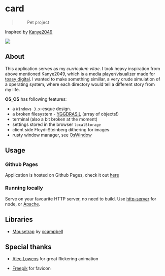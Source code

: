 # card

>‏
>‏
>‏
>‏
>‏
>‏
>‏
>‏
> Pet project

Inspired by [Kanye2049](https://kanye2049.com/) <br>

![](static/demo.gif)

## About

This application serves as my *curriculum vitae*. I took heavy inspiration from above mentioned Kanye2049, which is a media player/visualizer made for [toasy digital](https://toastydigital.com/). I wanted to make something simillar, a very crude simulation of a operating system, where each directory would tell a different story from my life.

**OS_OS** has following features:

- a `Windows 3.x`-esque design. 
- a broken filesystem - [YGGDRASIL](scripts/yggdrasil.js) (array of objects!)
- terminal (also a bit broken at the moment)
- settings stored in the browser `localStorage`
- client side Floyd–Steinberg dithering for images
- rusty window manager, see [OsWindow](scripts/classes/os_window.js)


## Usage

### Github Pages

Application is hosted on Github Pages, check it out [here](https://swagnar.github.io/card/) <br>

### Running locally

Serve on your favourite HTTP server, no need to build. Use [http-server](https://www.npmjs.com/package/http-server) for node, or [Apache](https://apache.org/).

## Libraries

- [Mousetrap](https://github.com/ccampbell/mousetrap) by [ccampbell](https://github.com/ccampbell)

## Special thanks

- [Alec Lowens](https://aleclownes.com) for great flickering animation

- [Freepik](https://flaticon.com/free-icons/computer) for favicon 




